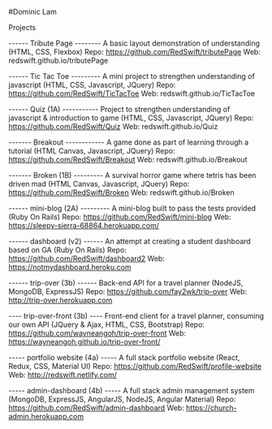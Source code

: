 #Dominic Lam

Projects

------ Tribute Page --------
A basic layout demonstration of understanding
(HTML, CSS, Flexbox)
Repo: https://github.com/RedSwift/tributePage
Web: redswift.github.io/tributePage

------ Tic Tac Toe ---------
A mini project to strengthen understanding of javascript
(HTML, CSS, Javascript, JQuery)
Repo: https://github.com/RedSwift/TicTacToe
Web: redswift.github.io/TicTacToe

------ Quiz (1A) -----------
Project to strengthen understanding of javascript & introduction to game
(HTML, CSS, Javascript, JQuery)
Repo: https://github.com/RedSwift/Quiz
Web: redswift.github.io/Quiz

------- Breakout ------------
A game done as part of learning through a tutorial
(HTML Canvas, Javascript, JQuery)
Repo: https://github.com/RedSwift/Breakout
Web: redswift.github.io/Breakout

------- Broken (1B) ---------
A survival horror game where tetris has been driven mad
(HTML Canvas, Javascript, JQuery)
Repo: https://github.com/RedSwift/Broken
Web: redswift.github.io/Broken

------ mini-blog (2A) ---------
A mini-blog built to pass the tests provided
(Ruby On Rails)
Repo: https://github.com/RedSwift/mini-blog
Web: https://sleepy-sierra-68864.herokuapp.com/

------ dashboard (v2) ------
An attempt at creating a student dashboard based on GA
(Ruby On Rails)
Repo: https://github.com/RedSwift/dashboard2
Web: https://notmydashboard.heroku.com

------ trip-over (3b) ------
Back-end API for a travel planner
(NodeJS, MongoDB, ExpressJS)
Repo: https://github.com/fay2wk/trip-over
Web: http://trip-over.herokuapp.com

---- trip-over-front (3b) ----
Front-end client for a travel planner, consuming our own API
(JQuery & Ajax, HTML, CSS, Bootstrap)
Repo: https://github.com/wayneangoh/trip-over-front
Web: https://wayneangoh.github.io/trip-over-front/

----- portfolio website (4a) -----
A full stack portfolio website
(React, Redux, CSS, Material UI)
Repo: https://github.com/RedSwift/profile-website
Web: http://redswift.netlify.com/

----- admin-dashboard (4b) -----
A full stack admin management system
(MongoDB, ExpressJS, AngularJS, NodeJS, Angular Material)
Repo: https://github.com/RedSwift/admin-dashboard
Web: https://church-admin.herokuapp.com

